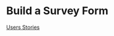 # Build a Survey Form

[Users Stories](https://learn.freecodecamp.org/responsive-web-design/responsive-web-design-projects/build-a-survey-form)
